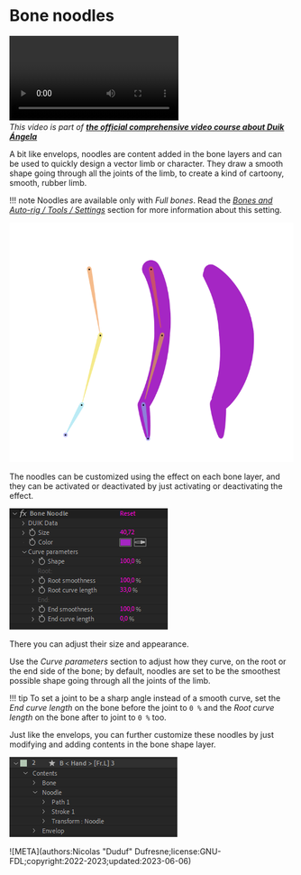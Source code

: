 # Bone noodles

![RXLAB_VIDEO](https://rxlaboratory.org/wp-content/uploads/rx-videos/Duik17_C05_Noodles__EN_720.mp4)  
*This video is part of [__the official comprehensive video course about Duik Ángela__](https://rxlaboratory.org/product/the-official-comprehensive-video-course-about-duik-angela/)*

A bit like envelops, noodles are content added in the bone layers and can be used to quickly design a vector limb or character. They draw a smooth shape going through all the joints of the limb, to create a kind of cartoony, smooth, rubber limb.

!!! note
    Noodles are available only with *Full bones*. Read the [*Bones and Auto-rig / Tools / Settings*](tools/settings.md) section for more information about this setting.

![](../../img/duik/bones/noodles.png)

The noodles can be customized using the effect on each bone layer, and they can be activated or deactivated by just activating or deactivating the effect.

![](../../img/duik/bones/noodle_effect.png)

There you can adjust their size and appearance.

Use the *Curve parameters* section to adjust how they curve, on the root or the end side of the bone; by default, noodles are set to be the smoothest possible shape going through all the joints of the limb.

!!! tip
    To set a joint to be a sharp angle instead of a smooth curve, set the *End curve length* on the bone before the joint to `0 %` and the *Root curve length* on the bone after to joint to `0 %` too.

Just like the envelops, you can further customize these noodles by just modifying and adding contents in the bone shape layer.

![](../../img/duik/bones/noodle_content.png)

![META](authors:Nicolas "Duduf" Dufresne;license:GNU-FDL;copyright:2022-2023;updated:2023-06-06)
